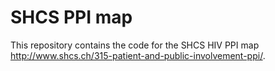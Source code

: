 # SHCS PPI map
This repository contains the code for the SHCS HIV PPI map <http://www.shcs.ch/315-patient-and-public-involvement-ppi/>.